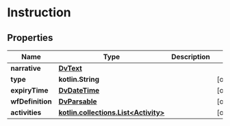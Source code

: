 
# Instruction

## Properties
Name | Type | Description | Notes
------------ | ------------- | ------------- | -------------
**narrative** | [**DvText**](DvText.md) |  | 
**type** | **kotlin.String** |  |  [optional]
**expiryTime** | [**DvDateTime**](DvDateTime.md) |  |  [optional]
**wfDefinition** | [**DvParsable**](DvParsable.md) |  |  [optional]
**activities** | [**kotlin.collections.List&lt;Activity&gt;**](Activity.md) |  |  [optional]



